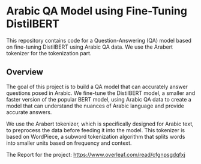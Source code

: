 # Arabic QA Model using Fine-Tuning DistilBERT
This repository contains code for a Question-Answering (QA) model based on fine-tuning DistilBERT using Arabic QA data. We use the Arabert tokenizer for the tokenization part.

## Overview

The goal of this project is to build a QA model that can accurately answer questions posed in Arabic. We fine-tune the DistilBERT model, a smaller and faster version of the popular BERT model, using Arabic QA data to create a model that can understand the nuances of Arabic language and provide accurate answers.

We use the Arabert tokenizer, which is specifically designed for Arabic text, to preprocess the data before feeding it into the model. This tokenizer is based on WordPiece, a subword tokenization algorithm that splits words into smaller units based on frequency and context.

The Report for the project:
https://www.overleaf.com/read/cfgnpsgdqfxj
